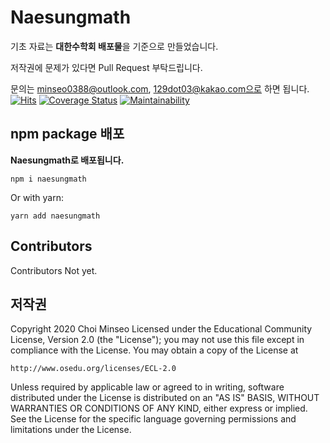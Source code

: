 # Naesungmath

기초 자료는 **대한수학회 배포물**을 기준으로 만들었습니다.

저작권에 문제가 있다면 Pull Request 부탁드립니다.

문의는 minseo0388@outlook.com, 129dot03@kakao.com으로 하면 됩니다.
[![Hits](https://hits.seeyoufarm.com/api/count/incr/badge.svg?url=https%3A%2F%2Fgithub.com%2Fminseo0388%2Fnaesungmath&count_bg=%23FFA800&title_bg=%23555555&icon=&icon_color=%23E7E7E7&title=hits&edge_flat=false)](https://hits.seeyoufarm.com)
[![Coverage Status](https://coveralls.io/repos/github/minseo0388/naesungmath/badge.svg?branch=master)](https://github.com/minseo0388/naesungmath)
[![Maintainability](https://api.codeclimate.com/v1/badges/5abbae229dbcd797e9ce/maintainability)](https://github.com/minseo0388/naesungmath)

## npm package 배포

**Naesungmath로 배포됩니다.**

`npm i naesungmath`

Or with yarn:

`yarn add naesungmath`

## Contributors

Contributors Not yet.

## 저작권

Copyright 2020 Choi Minseo Licensed under the
Educational Community License, Version 2.0 (the "License"); you may
not use this file except in compliance with the License. You may
obtain a copy of the License at

```http://www.osedu.org/licenses/ECL-2.0```

Unless required by applicable law or agreed to in writing,
software distributed under the License is distributed on an "AS IS"
BASIS, WITHOUT WARRANTIES OR CONDITIONS OF ANY KIND, either express
or implied. See the License for the specific language governing
permissions and limitations under the License.
